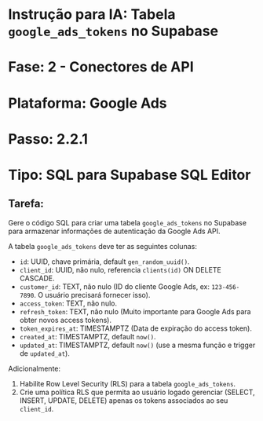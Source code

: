 # Instrução para IA: Tabela `google_ads_tokens` no Supabase
# Fase: 2 - Conectores de API
# Plataforma: Google Ads
# Passo: 2.2.1
# Tipo: SQL para Supabase SQL Editor

## Tarefa:
Gere o código SQL para criar uma tabela `google_ads_tokens` no Supabase para armazenar informações de autenticação da Google Ads API.

A tabela `google_ads_tokens` deve ter as seguintes colunas:
- `id`: UUID, chave primária, default `gen_random_uuid()`.
- `client_id`: UUID, não nulo, referencia `clients(id)` ON DELETE CASCADE.
- `customer_id`: TEXT, não nulo (ID do cliente Google Ads, ex: `123-456-7890`. O usuário precisará fornecer isso).
- `access_token`: TEXT, não nulo.
- `refresh_token`: TEXT, não nulo (Muito importante para Google Ads para obter novos access tokens).
- `token_expires_at`: TIMESTAMPTZ (Data de expiração do access token).
- `created_at`: TIMESTAMPTZ, default `now()`.
- `updated_at`: TIMESTAMPTZ, default `now()` (use a mesma função e trigger de `updated_at`).

Adicionalmente:
1. Habilite Row Level Security (RLS) para a tabela `google_ads_tokens`.
2. Crie uma política RLS que permita ao usuário logado gerenciar (SELECT, INSERT, UPDATE, DELETE) apenas os tokens associados ao seu `client_id`.